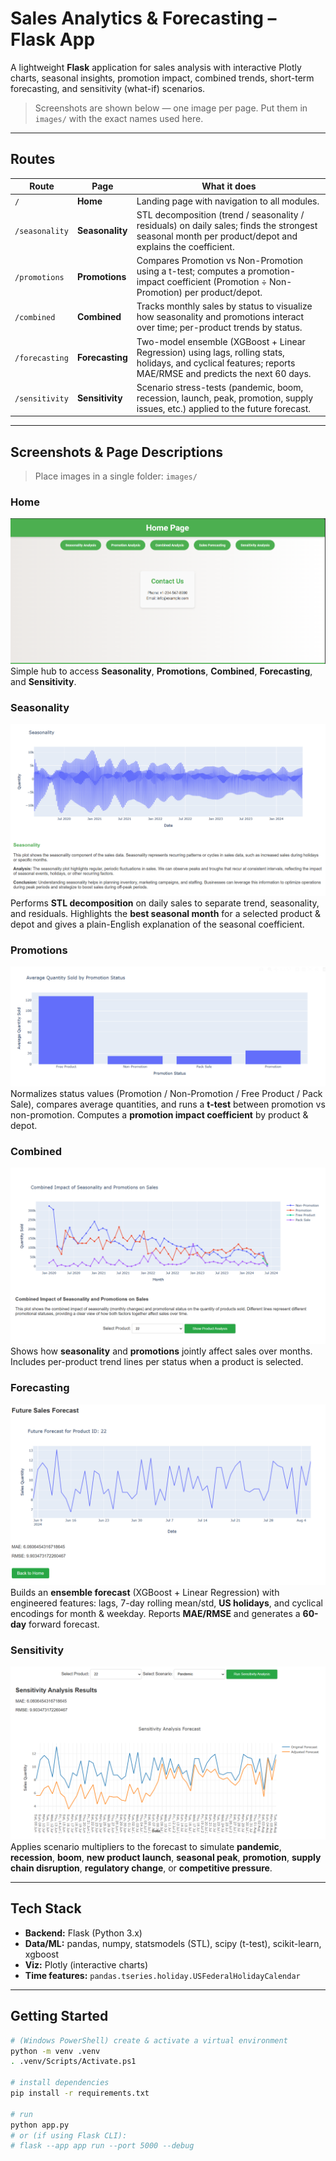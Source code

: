 # Sales Analytics & Forecasting – Flask App

A lightweight **Flask** application for sales analysis with interactive Plotly charts, seasonal insights, promotion impact, combined trends, short-term forecasting, and sensitivity (what-if) scenarios.

> Screenshots are shown below — one image per page. Put them in `images/` with the exact names used here.

---

## Routes

| Route            | Page         | What it does |
|------------------|--------------|--------------|
| `/`              | **Home**         | Landing page with navigation to all modules. |
| `/seasonality`   | **Seasonality**  | STL decomposition (trend / seasonality / residuals) on daily sales; finds the strongest seasonal month per product/depot and explains the coefficient. |
| `/promotions`    | **Promotions**   | Compares Promotion vs Non-Promotion using a t-test; computes a promotion-impact coefficient (Promotion ÷ Non-Promotion) per product/depot. |
| `/combined`      | **Combined**     | Tracks monthly sales by status to visualize how seasonality and promotions interact over time; per-product trends by status. |
| `/forecasting`   | **Forecasting**  | Two-model ensemble (XGBoost + Linear Regression) using lags, rolling stats, holidays, and cyclical features; reports MAE/RMSE and predicts the next 60 days. |
| `/sensitivity`   | **Sensitivity**  | Scenario stress-tests (pandemic, boom, recession, launch, peak, promotion, supply issues, etc.) applied to the future forecast. |

---

## Screenshots & Page Descriptions

> Place images in a single folder: `images/`

### Home
![Home](images/home.png)  
Simple hub to access **Seasonality**, **Promotions**, **Combined**, **Forecasting**, and **Sensitivity**.

### Seasonality
![Seasonality](images/seasonality.png)  
Performs **STL decomposition** on daily sales to separate trend, seasonality, and residuals. Highlights the **best seasonal month** for a selected product & depot and gives a plain-English explanation of the seasonal coefficient.

### Promotions
![Promotions](images/promotions.png)  
Normalizes status values (Promotion / Non-Promotion / Free Product / Pack Sale), compares average quantities, and runs a **t-test** between promotion vs non-promotion. Computes a **promotion impact coefficient** by product & depot.

### Combined
![Combined](images/combined.png)  
Shows how **seasonality** and **promotions** jointly affect sales over months. Includes per-product trend lines per status when a product is selected.

### Forecasting
![Forecasting](images/forecasting.png)  
Builds an **ensemble forecast** (XGBoost + Linear Regression) with engineered features: lags, 7-day rolling mean/std, **US holidays**, and cyclical encodings for month & weekday. Reports **MAE/RMSE** and generates a **60-day** forward forecast.

### Sensitivity
![Sensitivity](images/sensitivity.png)  
Applies scenario multipliers to the forecast to simulate **pandemic**, **recession**, **boom**, **new product launch**, **seasonal peak**, **promotion**, **supply chain disruption**, **regulatory change**, or **competitive pressure**.

---

## Tech Stack

- **Backend:** Flask (Python 3.x)
- **Data/ML:** pandas, numpy, statsmodels (STL), scipy (t-test), scikit-learn, xgboost
- **Viz:** Plotly (interactive charts)
- **Time features:** `pandas.tseries.holiday.USFederalHolidayCalendar`

---

## Getting Started

```bash
# (Windows PowerShell) create & activate a virtual environment
python -m venv .venv
. .venv/Scripts/Activate.ps1

# install dependencies
pip install -r requirements.txt

# run
python app.py
# or (if using Flask CLI):
# flask --app app run --port 5000 --debug
